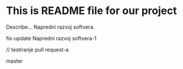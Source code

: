 # This is README file for our project

Describe... Napredni razvoj softvera.

 fix-update
Napredni razvoj softvera-1

// testiranje pull request-a


 master